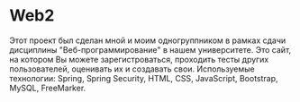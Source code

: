 # Web2
Этот проект был сделан мной и моим одногруппником в рамках сдачи дисциплины "Веб-программирование" в нашем университете.
Это сайт, на котором Вы можете зарегистроваться, проходить тесты других пользователей, оценивать их и создавать свои.
Используемые технологии: Spring, Spring Security, HTML, CSS, JavaScript, Bootstrap, MySQL, FreeMarker.
